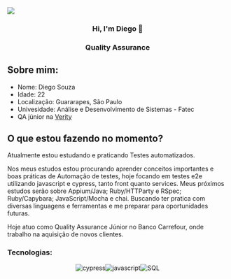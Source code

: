 <div >
<a target='_blank' href="https://www.linkedin.com/in/souza-diegoty/">
        <img src="https://img.shields.io/badge/LinkedIn-0077B5?style=for-the-badge&logo=linkedin&logoColor=white">
</a>
<div align="center">
    <h3>Hi, I'm Diego 👋<h3>
    <h3> Quality Assurance </h3>
</div>
    <h2> Sobre mim: </h2>
<div>
    <ul>
        <li>
            Nome: Diego Souza
        </li>
        <li>
            Idade: 22
        </li>
        <li>
            Localização: Guararapes, São Paulo
        </li>
        <li>
            Univesidade: Análise e Desenvolvimento de Sistemas - Fatec
        </li>
        <li>
            QA júnior na
            <a href="https://www.linkedin.com/company/veritydigital/">Verity</a>
        </li>
    <ul>
</div>
<h2> O que estou fazendo no momento? </h2>
<div>
<p>
    Atualmente estou estudando e praticando Testes automatizados.
</p>
<p>
    Nos meus estudos estou procurando aprender conceitos importantes e boas práticas de Automação de testes, hoje focando em testes e2e utilizando javascript e cypress, tanto front quanto services. Meus próximos estudos serão sobre Appium/Java; Ruby/HTTParty e RSpec; Ruby/Capybara; JavaScript/Mocha e chai. Buscando ter pratica com diversas linguagens e ferramentas e me preparar para oportunidades futuras. 
</p>

<p>
    Hoje atuo como Quality Assurance Júnior no Banco Carrefour, onde trabalho na aquisição de novos clientes.
</p>
</div>

<h3 align="left">Tecnologias:</h3>
<div align="center">
    <img src="https://img.shields.io/badge/-Cypress-green?style=for-the-badge&logo=cypress" alt="cypress"><img src="https://img.shields.io/badge/JavaScript-F7DF1E?style=for-the-badge&logo=javascript&logoColor=black" alt="javascript"><img src="https://img.shields.io/badge/-SQL-black?style=for-the-badge&logo=sql&logoColor=white" alt="SQL">
</div>
